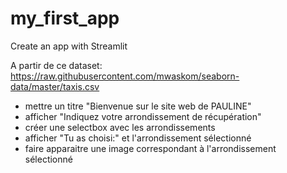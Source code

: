 # my_first_app
Create an app with Streamlit

A partir de ce dataset:
https://raw.githubusercontent.com/mwaskom/seaborn-data/master/taxis.csv

- mettre un titre "Bienvenue sur le site web de PAULINE"
- afficher "Indiquez votre arrondissement de récupération"
- créer une selectbox avec les arrondissements
- afficher "Tu as choisi:" et l'arrondissement sélectionné
- faire apparaitre une image correspondant à l'arrondissement sélectionné
